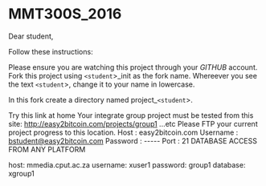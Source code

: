 # MMT300S_2016

Dear student,

Follow these instructions:


Please ensure you are watching this project through your _GITHUB_  account.
Fork this project using `<student`>_init as the fork name. Whereever you see the text `<student`>, change it to your name in lowercase.

In this fork create a directory named project_`<student`>.




Try this link at home 
Your integrate group project must be tested from this site: http://easy2bitcoin.com/projects/group1 ...etc Please FTP your current project progress to this location. 
Host : easy2bitcoin.com 
Username : bstudent@easy2bitcoin.com 
Password : ----- 
Port : 21
DATABASE ACCESS FROM ANY PLATFORM

host: mmedia.cput.ac.za
username: xuser1
password: group1
database: xgroup1
